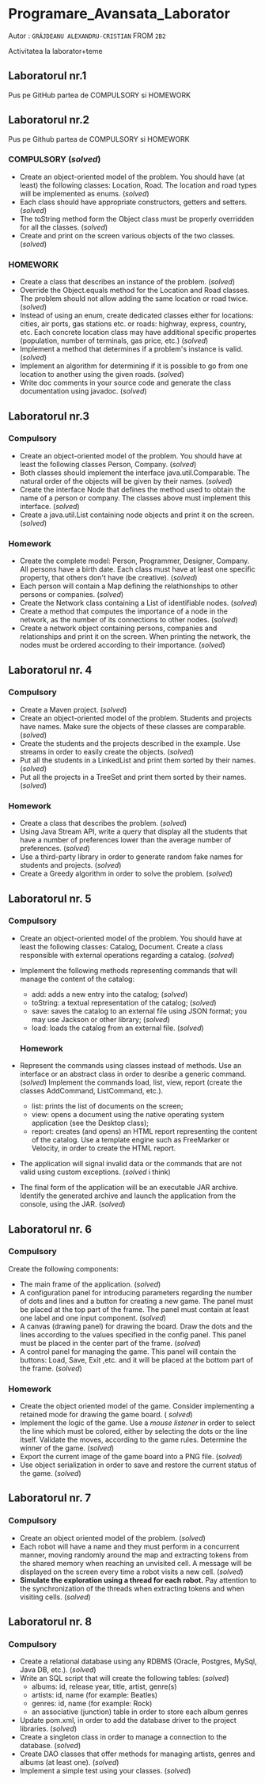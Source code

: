 # Programare_Avansata_Laborator

Autor : `GRĂJDEANU ALEXANDRU-CRISTIAN` FROM `2B2`

Activitatea la laborator+teme

## Laboratorul nr.1

Pus pe GitHub partea de COMPULSORY si HOMEWORK

## Laboratorul nr.2

Pus pe Github partea de COMPULSORY si HOMEWORK

### COMPULSORY (*solved*)

- Create an object-oriented model of the problem. You should have (at least) the following classes: Location, Road.
The location and road types will be implemented as enums. (*solved*)
- Each class should have appropriate constructors, getters and setters. (*solved*)
- The toString method form the Object class must be properly overridden for all the classes. (*solved*)
- Create and print on the screen various objects of the two classes. (*solved*)

### HOMEWORK

- Create a class that describes an instance of the problem. (*solved*)
- Override the Object.equals method for the Location and Road classes. The problem should not allow adding the same location or road twice. (*solved*)
- Instead of using an enum, create dedicated classes either for locations: cities, air ports, gas stations etc. or roads: highway, express, country, etc. Each concrete location class may have additional specific propertes (population, number of terminals, gas price, etc.) (*solved*)
- Implement a method that determines if a problem's instance is valid. (*solved*)
- Implement an algorithm for determining if it is possible to go from one location to another using the given roads. (*solved*)
- Write doc comments in your source code and generate the class documentation using javadoc. (*solved*)

## Laboratorul nr.3

### Compulsory

- Create an object-oriented model of the problem. You should have at least the following classes Person, Company. (*solved*)
- Both classes should implement the interface java.util.Comparable. The natural order of the objects will be given by their names. (*solved*)
- Create the interface Node that defines the method used to obtain the name of a person or company. The classes above must implement this interface. (*solved*)
- Create a java.util.List containing node objects and print it on the screen. (*solved*)

### Homework

- Create the complete model: Person, Programmer, Designer, Company. All persons have a birth date. Each class must have at least one specific property, that others don't have (be creative). (*solved*)
- Each person will contain a Map defining the relathionships to other persons or companies. (*solved*)
- Create the Network class containing a List of identifiable nodes. (*solved*)
- Create a method that computes the importance of a node in the network, as the number of its connections to other nodes. (*solved*)
- Create a network object containing persons, companies and relationships and print it on the screen. When printing the network, the nodes must be ordered according to their importance. (*solved*)

## Laboratorul nr. 4

### Compulsory

- Create a Maven project. (*solved*)
- Create an object-oriented model of the problem. Students and projects have names. Make sure the objects of these classes are comparable. (*solved*)
- Create the students and the projects described in the example. Use streams in order to easily create the objects. (*solved*)
- Put all the students in a LinkedList and print them sorted by their names. (*solved*)
- Put all the projects in a TreeSet and print them sorted by their names. (*solved*)

### Homework

- Create a class that describes the problem. (*solved*)
- Using Java Stream API, write a query that display all the students that have a number of preferences lower than the average number of preferences. (*solved*)
- Use a third-party library in order to generate random fake names for students and projects. (*solved*)
- Create a Greedy algorithm in order to solve the problem. (*solved*)

## Laboratorul nr. 5

### Compulsory

- Create an object-oriented model of the problem. You should have at least the following classes: Catalog, Document. Create a class responsible with external operations regarding a catalog. (*solved*)
- Implement the following methods representing commands that will manage the content of the catalog:
  - add: adds a new entry into the catalog; (*solved*)
  - toString: a textual representation of the catalog; (*solved*)
  - save: saves the catalog to an external file using JSON format; you may use Jackson or other library; (*solved*)
  - load: loads the catalog from an external file. (*solved*)
  
  ### Homework
- Represent the commands using classes instead of methods. Use an interface or an abstract class in order to desribe a generic command. (*solved*)
Implement the commands load, list, view, report (create the classes AddCommand, ListCommand, etc.).
  - list: prints the list of documents on the screen;
  - view: opens a document using the native operating system application (see the Desktop class); 
  - report: creates (and opens) an HTML report representing the content of the catalog. Use a template engine such as FreeMarker or Velocity, in order to create the HTML report.
- The application will signal invalid data or the commands that are not valid using custom exceptions. (*solved* i think)
- The final form of the application will be an executable JAR archive. Identify the generated archive and launch the application from the console, using the JAR. (*solved*)


## Laboratorul nr. 6

### Compulsory

Create the following components:

 - The main frame of the application. (*solved*)
-  A configuration panel for introducing parameters regarding the number of dots and lines and a button for creating a new game. The panel must be placed at the top part of the frame. The panel must contain at least one label and one input component. (*solved*)
- A canvas (drawing panel) for drawing the board. Draw the dots and the lines according to the values specified in the config panel. This panel must be placed in the center part of the frame. (*solved*)
- A control panel for managing the game. This panel will contain the buttons: Load, Save, Exit ,etc. and it will be placed at the bottom part of the frame. (*solved*)

### Homework

- Create the object oriented model of the game. Consider implementing a retained mode for drawing the game board. (
  *solved*)
- Implement the logic of the game. Use a *mouse listener* in order to select the line which must be colored, either by
  selecting the dots or the line itself. Validate the moves, according to the game rules. Determine the winner of the
  game. (*solved*)
- Export the current image of the game board into a PNG file. (*solved*)
- Use object serialization in order to save and restore the current status of the game. (*solved*)

## Laboratorul nr. 7

### Compulsory

- Create an object oriented model of the problem. (*solved*)
- Each robot will have a name and they must perform in a concurrent manner, moving randomly around the map and extracting tokens from the shared memory when reaching an unvisited cell. A message will be displayed on the screen every time a robot visits a new cell. (*solved*)
- __Simulate the exploration using a thread for each robot.__  Pay attention to the synchronization of the threads when extracting tokens and when visiting cells. (*solved*)


## Laboratorul nr. 8

### Compulsory
- Create a relational database using any RDBMS (Oracle, Postgres, MySql, Java DB, etc.). (*solved*)
- Write an SQL script that will create the following tables: (*solved*)
  - albums: id, release year, title, artist, genre(s)
  - artists: id, name (for example: Beatles)
  - genres: id, name (for example: Rock)
  - an associative (junction) table in order to store each album genres  
- Update pom.xml, in order to add the database driver to the project libraries. (*solved*)
- Create a singleton class in order to manage a connection to the database. (*solved*)
- Create DAO classes that offer methods for managing artists, genres and albums (at least one). (*solved*)
- Implement a simple test using your classes.  (*solved*)
